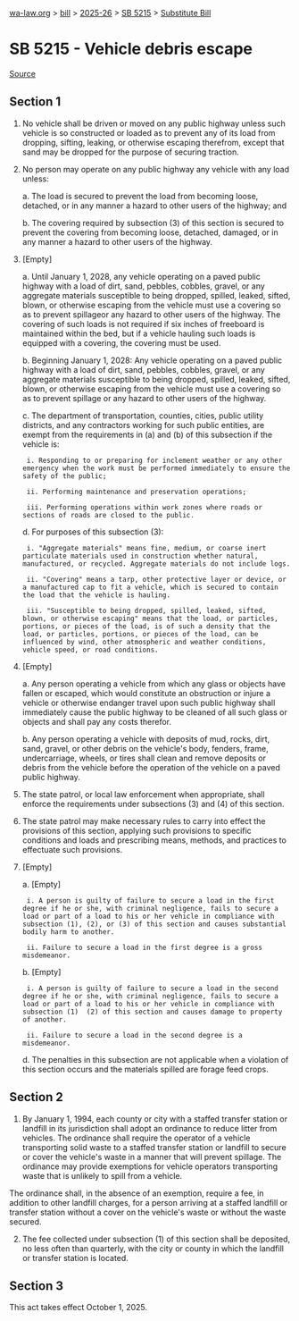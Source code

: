 [wa-law.org](/) > [bill](/bill/) > [2025-26](/bill/2025-26/) > [SB 5215](/bill/2025-26/sb/5215/) > [Substitute Bill](/bill/2025-26/sb/5215/S/)

# SB 5215 - Vehicle debris escape

[Source](http://lawfilesext.leg.wa.gov/biennium/2025-26/Pdf/Bills/Senate%20Bills/5215-S.pdf)

## Section 1
1. No vehicle shall be driven or moved on any public highway unless such vehicle is so constructed or loaded as to prevent any of its load from dropping, sifting, leaking, or otherwise escaping therefrom, except that sand may be dropped for the purpose of securing traction.

2. No person may operate on any public highway any vehicle with any load unless:

    a. The load  is secured to prevent the  load from becoming loose, detached, or in any manner a hazard to other users of the highway; and

    b. The covering required by subsection (3) of this section is secured to prevent the covering from becoming loose, detached, damaged, or in any manner a hazard to other users of the highway.

3. [Empty]

    a. Until January 1, 2028, any vehicle operating on a paved public highway with a load of dirt, sand, pebbles, cobbles, gravel, or any aggregate materials susceptible to being dropped, spilled, leaked, sifted, blown, or otherwise escaping from the vehicle must use a covering so as to prevent spillageor any hazard to other users of the highway. The covering of such loads is not required if six inches of freeboard is maintained within the bed, but if a vehicle hauling such loads is equipped with a covering, the covering must be used.

    b. Beginning January 1, 2028: Any vehicle operating on a paved public highway with a load of dirt, sand, pebbles, cobbles, gravel, or any aggregate materials susceptible to being dropped, spilled, leaked, sifted, blown, or otherwise escaping from the vehicle must use a covering so as to prevent spillage or any hazard to other users of the highway.

    c. The department of transportation, counties, cities, public utility districts, and any contractors working for such public entities, are exempt from the requirements in (a) and (b) of this subsection if the vehicle is:

        i. Responding to or preparing for inclement weather or any other emergency when the work must be performed immediately to ensure the safety of the public;

        ii. Performing maintenance and preservation operations;

        iii. Performing operations within work zones where roads or sections of roads are closed to the public.

    d. For purposes of this subsection (3):

        i. "Aggregate materials" means fine, medium, or coarse inert particulate materials used in construction whether natural, manufactured, or recycled. Aggregate materials do not include logs.

        ii. "Covering" means a tarp, other protective layer or device, or a manufactured cap to fit a vehicle, which is secured to contain the load that the vehicle is hauling.

        iii. "Susceptible to being dropped, spilled, leaked, sifted, blown, or otherwise escaping" means that the load, or particles, portions, or pieces of the load, is of such a density that the load, or particles, portions, or pieces of the load, can be influenced by wind, other atmospheric and weather conditions, vehicle speed, or road conditions.

4. [Empty]

    a. Any person operating a vehicle from which any glass or objects have fallen or escaped, which would constitute an obstruction or injure a vehicle or otherwise endanger travel upon such public highway shall immediately cause the public highway to be cleaned of all such glass or objects and shall pay any costs therefor.

    b. Any person operating a vehicle with deposits of mud, rocks, dirt, sand, gravel, or other debris on the vehicle's body, fenders, frame, undercarriage, wheels, or tires shall clean and remove deposits or debris from the vehicle before the operation of the vehicle on a paved public highway.

5. The state patrol, or local law enforcement when appropriate, shall enforce the requirements under subsections (3) and (4) of this section.

6. The state patrol may make necessary rules to carry into effect the provisions of this section, applying such provisions to specific conditions and loads and prescribing means, methods, and practices to effectuate such provisions.

7. [Empty]

    a. [Empty]

        i. A person is guilty of failure to secure a load in the first degree if he or she, with criminal negligence, fails to secure a load or part of a load to his or her vehicle in compliance with subsection (1), (2), or (3) of this section and causes substantial bodily harm to another.

        ii. Failure to secure a load in the first degree is a gross misdemeanor.

    b. [Empty]

        i. A person is guilty of failure to secure a load in the second degree if he or she, with criminal negligence, fails to secure a load or part of a load to his or her vehicle in compliance with subsection (1)  (2) of this section and causes damage to property of another.

        ii. Failure to secure a load in the second degree is a misdemeanor.

    d. The penalties in this subsection are not applicable when a violation of this section occurs and the materials spilled are forage feed crops.

## Section 2
1. By January 1, 1994, each county or city with a staffed transfer station or landfill in its jurisdiction shall adopt an ordinance to reduce litter from vehicles. The ordinance shall require the operator of a vehicle transporting solid waste to a staffed transfer station or landfill to secure or cover the vehicle's waste in a manner that will prevent spillage. The ordinance may provide exemptions for vehicle operators transporting waste that is unlikely to spill from a vehicle.

The ordinance shall, in the absence of an exemption, require a fee, in addition to other landfill charges, for a person arriving at a staffed landfill or transfer station without a cover on the vehicle's waste or without the waste secured.

2. The fee collected under subsection (1) of this section shall be deposited, no less often than quarterly, with the city or county in which the landfill or transfer station is located.

## Section 3
This act takes effect October 1, 2025.
